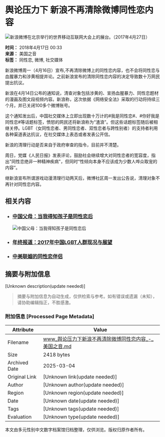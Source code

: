 # 舆论压力下 新浪不再清除微博同性恋内容

![新浪微博在北京举行的世界移动互联网大会上的展台。（2017年4月27日）](https://gdb.voanews.com/d72bb54a-09b6-4825-ade5-6d330cf5786d_cx0_cy8_cw0_w1023_r1_s.jpg)

**时间：** 2018年4月17日 00:33  
**来源：** 美国之音  
**标签：** 同性恋, 微博, 社交媒体

新浪微博周一（4月16日）宣布,不再清除微博上的同性恋内容，也不会将同性恋与血腥暴力和涉黄相提并论。之前新浪宣布的清除同性恋内容的决定导致数十万网民提出抗议。

新浪在4月14日公布的通知说，清查对象包括涉黄的、宣扬血腥暴力、同性恋题材的漫画及图文段视频内容。新浪称，这次依据《网络安全法》采取的行动将持续三个月，并已关闭100多个微博账号。

这个通知发出后，中国社交媒体上立即出现数十万计的#我是同性恋#、#你好我是同性恋#等话题标签，愤怒的网民还将新浪称为“渣浪”。但这些话题标签随后被相继关停。LGBT（女同性恋者、男同性恋者、双性恋者与跨性别者）的支持者利用各种渠道表达抗议，在社交媒体上表态或者发表公开信。

新浪的清理行动是否来自于政府审查的指令，目前并不清楚。

周日，党媒《人民日报》发表评论，鼓励社会继续增大对同性恋者的宽容度，指出"同性恋绝非一种精神疾病"，但同时“性倾向本身不应该成为少数人哗众取宠的内容”。

继新浪宣布所谓游戏动漫清理行动两天后，微博社区周一发出公告说，清理对象不再针对同性恋内容。

## 相关内容

-   ### [中国父母：当我得知孩子是同性恋后](https://gdb.voanews.com/4749a158-0f2f-444d-a123-dfdbf9d40690_tv_b1_w100_r1.jpg)
    
    ![中国父母：当我得知孩子是同性恋后](https://gdb.voanews.com/4749a158-0f2f-444d-a123-dfdbf9d40690_tv_b1_w144_r1.jpg)
    
-   ### [年终报道：2017年中国LGBT人群现况与展望](https://gdb.voanews.com/07ac8458-fc18-4485-9262-18ffa99e05c3_cx0_cy10_cw0_w100_r1.jpg)
    
-   ### [中美联姻的同性恋伴侣](https://gdb.voanews.com/b8604a30-273c-4cb1-9181-f374b4e8694e_tv_b1_w100_r1.jpg)
<!-- tcd_original_link https://www.voachinese.com/a/news-china-sina-weibo-backtracks-from-gay-content-ban-after-outrage-20180416/4350273.html -->


## 摘要与附加信息

<!-- tcd_abstract -->
[Unknown description(update needed)]
<!-- tcd_abstract_end -->

> 摘要与附加信息为自动生成，仅供检索与参考。如有错误或遗漏（未知），请协助编辑指正，不胜感激。

### 附加信息 [Processed Page Metadata]

| Attribute       | Value                                  |
|-----------------|----------------------------------------|
| Filename        | www_舆论压力下新浪不再清除微博同性恋内容_-_美国之音.md                             |
| Size            | 2418 bytes                           |
| Archived Date   | 2025-03-04                             |
| Original Link   | [Unknown link(update needed)]                       |
| Author          | [Unknown author(update needed)]                               |
| Region          | [Unknown region(update needed)]                               |
| Date            | [Unknown date(update needed)]                                 |
| Tags            | [Unknown tags(update needed)]                                 |
| Evaluation            | [Unknown type(update needed)]                                 |
<!-- tcd_table_end -->

本文由多元性别中文数字档案馆归档整理，仅供浏览。版权归原作者所有。
